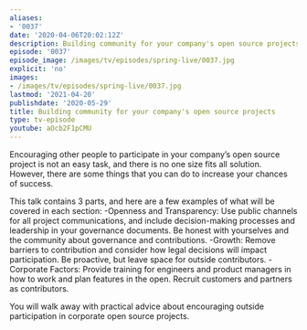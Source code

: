 ```yaml
---
aliases:
- '0037'
date: '2020-04-06T20:02:12Z'
description: Building community for your company's open source projects
episode: '0037'
episode_image: /images/tv/episodes/spring-live/0037.jpg
explicit: 'no'
images:
- /images/tv/episodes/spring-live/0037.jpg
lastmod: '2021-04-20'
publishdate: '2020-05-29'
title: Building community for your company's open source projects
type: tv-episode
youtube: aOcb2F1pCMU
---
```


Encouraging other people to participate in your company’s open source project is not an easy task, and there is no one size fits all solution. However, there are some things that you can do to increase your chances of success.

This talk contains 3 parts, and here are a few examples of what will be covered in each section:
-Openness and Transparency: Use public channels for all project communications, and include decision-making processes and leadership in your governance documents. Be honest with yourselves and the community about governance and contributions.
-Growth: Remove barriers to contribution and consider how legal decisions will impact participation. Be proactive, but leave space for outside contributors.
-Corporate Factors: Provide training for engineers and product managers in how to work and plan features in the open. Recruit customers and partners as contributors. 

You will walk away with practical advice about encouraging outside participation in corporate open source projects.